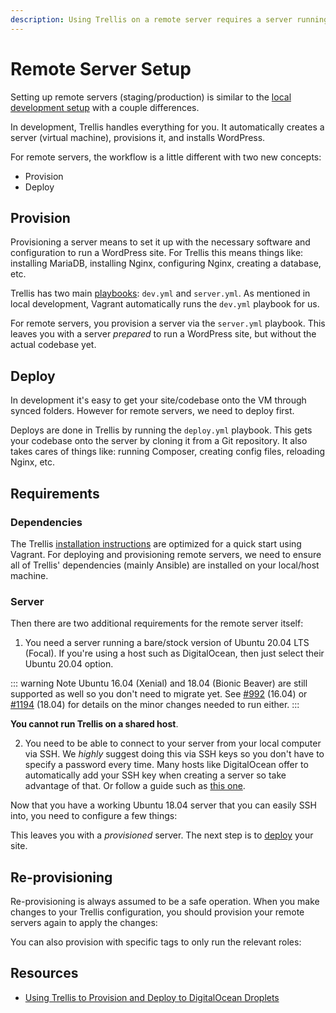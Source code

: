 ```yaml
---
description: Using Trellis on a remote server requires a server running a bare/stock version of Ubuntu 20.04 LTS. You can't run Trellis on a shared host.
---
```


# Remote Server Setup

Setting up remote servers (staging/production) is similar to the [local development setup](local-development.md) with a couple differences.

In development, Trellis handles everything for you. It automatically creates a server (virtual machine), provisions it, and installs WordPress.

For remote servers, the workflow is a little different with two new concepts:

- Provision
- Deploy

## Provision

Provisioning a server means to set it up with the necessary software and configuration to run a WordPress site. For Trellis this means things like: installing MariaDB, installing Nginx, configuring Nginx, creating a database, etc.

Trellis has two main [playbooks](http://docs.ansible.com/ansible/playbooks.html): `dev.yml` and `server.yml`. As mentioned in local development, Vagrant automatically runs the `dev.yml` playbook for us.

For remote servers, you provision a server via the `server.yml` playbook. This leaves you with a server *prepared* to run a WordPress site, but without the actual codebase yet.

<CodeSwitcher :languages="{cli:'Trellis CLI',manual:'Manual'}">
<template v-slot:cli>

Run the following from any directory within your project:

```bash
$ trellis provision <environment>
```

</template>
<template v-slot:manual>

1. Copy your `wordpress_sites` from your working development site in `group_vars/development/wordpress_sites.yml` to `group_vars/<environment>/wordpress_sites.yml` (`staging` or `production`, whichever you're setting up).
2. Modify your site and add the necessary settings for [remote servers](wordpress-sites.md#remote-servers) since they have a few more settings than local development. Also see the [Passwords docs](passwords.md).
3. Add your server hostname to `hosts/<environment>` (replacing `your_server_hostname`).
4. Specify public SSH keys for `users` in `group_vars/all/users.yml`. See the [SSH Keys docs](ssh-keys.md).
5. Consider setting `sshd_permit_root_login: false` in `group_vars/all/security.yml`. See the [Security docs](security.md).
6. Run `ansible-playbook server.yml -e env=<environment>` from your local machine (Ansible connects to your remote server via SSH).

Run the following from your project's `trellis` directory:

```bash
$ ansible-playbook server.yml -e env=<environment>
```

</template>
</CodeSwitcher>

## Deploy

In development it's easy to get your site/codebase onto the VM through synced folders. However for remote servers, we need to deploy first.

Deploys are done in Trellis by running the `deploy.yml` playbook. This gets your codebase onto the server by cloning it from a Git repository. It also takes cares of things like: running Composer, creating config files, reloading Nginx, etc.

<CodeSwitcher :languages="{cli:'Trellis CLI',manual:'Manual'}">
<template v-slot:cli>

Run the following from any directory within your project:

```bash
$ trellis deploy <environment>
```

</template>
<template v-slot:manual>

Run the following from your project's `trellis` directory:

```bash
$ ansible-playbook deploy.yml -e "site=<site name> env=<environment>"
```

</template>
</CodeSwitcher>

## Requirements

### Dependencies

The Trellis [installation instructions](installation.md) are optimized for a quick start using Vagrant. For deploying and provisioning remote servers, we need to ensure all of Trellis' dependencies (mainly Ansible) are installed on your local/host machine.

<CodeSwitcher :languages="{cli:'Trellis CLI',manual:'Manual'}">
<template v-slot:cli>

If you're using trellis-cli, just re-run the following command to ensure your
project is initialized and the dependencies are installed:

```bash
$ trellis init
```

</template>
<template v-slot:manual>

Run both the following commands in your local trellis project directory:

1. Install Ansible and other dependencies: `pip install -r requirements.txt`
2. Install Galaxy roles: `ansible-galaxy install -r galaxy.yml`

</template>
</CodeSwitcher>

### Server

Then there are two additional requirements for the remote server itself:

1. You need a server running a bare/stock version of Ubuntu 20.04 LTS (Focal). If you're using a host such as DigitalOcean, then just select their Ubuntu 20.04 option.

::: warning Note
Ubuntu 16.04 (Xenial) and 18.04 (Bionic Beaver) are still supported as well so you don't need to migrate yet. See [#992](https://github.com/roots/trellis/pull/992) (16.04) or [#1194](https://github.com/roots/trellis/pull/1197) (18.04) for details on the minor changes needed to run either.
:::

**You cannot run Trellis on a shared host**.

2. You need to be able to connect to your server from your local computer via SSH. We *highly* suggest doing this via SSH keys so you don't have to specify a password every time. Many hosts like DigitalOcean offer to automatically add your SSH key when creating a server so take advantage of that. Or follow a guide such as [this one](https://www.digitalocean.com/community/tutorials/how-to-set-up-ssh-keys--2).

Now that you have a working Ubuntu 18.04 server that you can easily SSH into, you need to configure a few things:

This leaves you with a *provisioned* server. The next step is to [deploy](deployments.md) your site.

## Re-provisioning

Re-provisioning is always assumed to be a safe operation. When you make changes to your Trellis configuration, you should provision your remote servers again to apply the changes:

<CodeSwitcher :languages="{cli:'Trellis CLI',manual:'Manual'}">
<template v-slot:cli>

Run the following from any directory within your project:

```bash
$ trellis provision <environment>
```

</template>
<template v-slot:manual>

Run the following from your project's `trellis` directory:

```bash
$ ansible-playbook server.yml -e env=<environment>
```

</template>
</CodeSwitcher>

You can also provision with specific tags to only run the relevant roles:


<CodeSwitcher :languages="{cli:'Trellis CLI',manual:'Manual'}">
<template v-slot:cli>

Run the following from any directory within your project:

```bash
$ trellis provision --tags users <environment>
```

</template>
<template v-slot:manual>

Run the following from your project's `trellis` directory:

```bash
$ ansible-playbook server.yml -e env=<environment> --tags=users
```

</template>
</CodeSwitcher>

## Resources

- [Using Trellis to Provision and Deploy to DigitalOcean Droplets](https://roots.io/guides/using-trellis-to-provision-and-deploy-to-digitalocean-droplets/)
